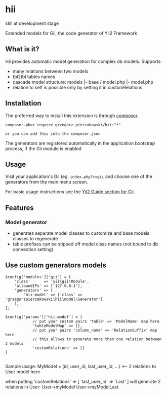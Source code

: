 hii
===========

still at development stage


Extended models for Gii, the code generator of Yii2 Framework


What is it?
-----------

Hii provides automatic model generation for complex db models. 
Supports:
- many relations between two models
- tbl2tbl tables names
- cascade model structure: 
        models
        |- base / model.php
        |- model.php
- relation to self is possible only by setting it in customRelations

Installation
------------

The preferred way to install this extension is through [composer](http://getcomposer.org/download/).

    composer.phar require grzegorz-pierzakowski/hii:"*"

    or you can add this into the composer.json

The generators are registered automatically in the application bootstrap process, if the Gii module is enabled

Usage
-----

Visit your application's Gii (eg. `index.php?r=gii` and choose one of the generators from the main menu screen.

For basic usage instructions see the [Yii2 Guide section for Gii](http://www.yiiframework.com/doc-2.0/guide-tool-gii.html).

Features
--------

### Model generator

- generates separate model classes to customize and base models classes to regenerate
- table prefixes can be stipped off model class names (not bound to db connection setting)

Use custom generators models
-----------------------------------------------

```
$config['modules']['gii'] = [
    'class'      => 'yii\gii\Module',
    'allowedIPs' => ['127.0.0.1'],
    'generators' => [
        'hii-model' => ['class' => 'grzegorzpierzakowski\hii\model\Generator']
    ],
];

$config['params']['hii-model'] = [
            // put your custom pairs 'table' => 'ModelName' map here
            'tableModelMap' => [],
            // put your pairs 'column_name' => 'RelationSuffix' map here
            // this allows to generate more than one relation between 2 models
            'customRelations' => []
]
       
```

Sample usage:
 MyModel = (id, user_id, last_user_id, ...) <-- 2 relations to User model here

when putting
    'customRelations' => [
        'last_user_id' => 'Last'
    ]
will generate 2 relations in User:
    User->myModel
    User->myModelLast

```

